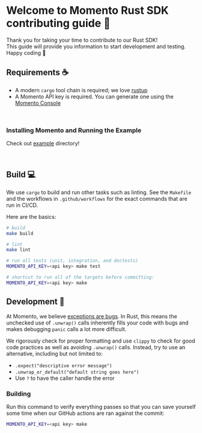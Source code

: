 # Welcome to Momento Rust SDK contributing guide :wave:

Thank you for taking your time to contribute to our Rust SDK!
<br/>
This guide will provide you information to start development and testing.
<br/>
Happy coding :dancer:
<br/>

## Requirements :coffee:

- A modern `cargo` tool chain is required; we love [rustup](https://rustup.rs/)
- A Momento API key is required. You can generate one using the [Momento Console](https://console.gomomento.com)

<br/>


### Installing Momento and Running the Example

Check out [example](./example/) directory!

<br/>

## Build :computer:

We use `cargo` to build and run other tasks such as linting. See the `Makefile` and the workflows in `.github/workflows` for the exact commands that are run in CI/CD.

Here are the basics:

```bash
# build
make build

# lint
make lint

# run all tests (unit, integration, and doctests)
MOMENTO_API_KEY=<api key> make test 

# shortcut to run all of the targets before committing:
MOMENTO_API_KEY=<api key> make
```

## Development 🔨

At Momento, we believe [exceptions are bugs](https://www.gomomento.com/blog/exceptions-are-bugs). In Rust, this means the
unchecked use of `.unwrap()` calls inherently fills your code with bugs and makes debugging `panic` calls a lot more difficult.

We rigorously check for proper formatting and use `clippy` to check for good code practices as well as avoiding `.unwrap()` calls. Instead, try to use
an alternative, including but not limited to:

- `.expect("descriptive error message")`
- `.unwrap_or_default("default string goes here")`
- Use `?` to have the caller handle the error

### Building

Run this command to verify everything passes so that you can save yourself some time when our GitHub actions are ran against the commit:

```bash
MOMENTO_API_KEY=<api key> make
```
